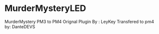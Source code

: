 # MurderMysteryLED
MurderMystery PM3 to PM4
Orignal Plugin By : LeyKey
Transfered to pm4 by: DanteDEVS
